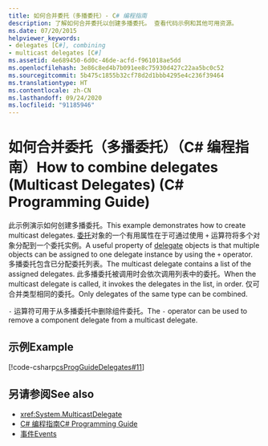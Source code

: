 ```yaml
---
title: 如何合并委托（多播委托）- C# 编程指南
description: 了解如何合并委托以创建多播委托。 查看代码示例和其他可用资源。
ms.date: 07/20/2015
helpviewer_keywords:
- delegates [C#], combining
- multicast delegates [C#]
ms.assetid: 4e689450-6d0c-46de-acfd-f961018ae5dd
ms.openlocfilehash: 3e86c8ed4b7b091ee8c75930d427c22aa5bc0c52
ms.sourcegitcommit: 5b475c1855b32cf78d2d1bbb4295e4c236f39464
ms.translationtype: HT
ms.contentlocale: zh-CN
ms.lasthandoff: 09/24/2020
ms.locfileid: "91185946"
---
```

# <a name="how-to-combine-delegates-multicast-delegates-c-programming-guide"></a><span data-ttu-id="06f95-104">如何合并委托（多播委托）（C# 编程指南）</span><span class="sxs-lookup"><span data-stu-id="06f95-104">How to combine delegates (Multicast Delegates) (C# Programming Guide)</span></span>

<span data-ttu-id="06f95-105">此示例演示如何创建多播委托。</span><span class="sxs-lookup"><span data-stu-id="06f95-105">This example demonstrates how to create multicast delegates.</span></span> <span data-ttu-id="06f95-106">[委托](../../language-reference/builtin-types/reference-types.md)对象的一个有用属性在于可通过使用 `+` 运算符将多个对象分配到一个委托实例。</span><span class="sxs-lookup"><span data-stu-id="06f95-106">A useful property of [delegate](../../language-reference/builtin-types/reference-types.md) objects is that multiple objects can be assigned to one delegate instance by using the `+` operator.</span></span> <span data-ttu-id="06f95-107">多播委托包含已分配委托列表。</span><span class="sxs-lookup"><span data-stu-id="06f95-107">The multicast delegate contains a list of the assigned delegates.</span></span> <span data-ttu-id="06f95-108">此多播委托被调用时会依次调用列表中的委托。</span><span class="sxs-lookup"><span data-stu-id="06f95-108">When the multicast delegate is called, it invokes the delegates in the list, in order.</span></span> <span data-ttu-id="06f95-109">仅可合并类型相同的委托。</span><span class="sxs-lookup"><span data-stu-id="06f95-109">Only delegates of the same type can be combined.</span></span>  
  
 <span data-ttu-id="06f95-110">`-` 运算符可用于从多播委托中删除组件委托。</span><span class="sxs-lookup"><span data-stu-id="06f95-110">The `-` operator can be used to remove a component delegate from a multicast delegate.</span></span>  
  
## <a name="example"></a><span data-ttu-id="06f95-111">示例</span><span class="sxs-lookup"><span data-stu-id="06f95-111">Example</span></span>  

 [!code-csharp[csProgGuideDelegates#11](~/samples/snippets/csharp/VS_Snippets_VBCSharp/csProgGuideDelegates/CS/Delegates.cs#11)]  
  
## <a name="see-also"></a><span data-ttu-id="06f95-112">另请参阅</span><span class="sxs-lookup"><span data-stu-id="06f95-112">See also</span></span>

- <xref:System.MulticastDelegate>
- [<span data-ttu-id="06f95-113">C# 编程指南</span><span class="sxs-lookup"><span data-stu-id="06f95-113">C# Programming Guide</span></span>](../index.md)
- [<span data-ttu-id="06f95-114">事件</span><span class="sxs-lookup"><span data-stu-id="06f95-114">Events</span></span>](../events/index.md)
